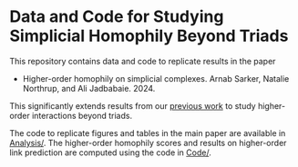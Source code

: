 # Data and Code for Studying Simplicial Homophily Beyond Triads

This repository contains data and code to replicate results in the paper

- Higher-order homophily on simplicial complexes. Arnab Sarker, Natalie Northrup, and Ali Jadbabaie. 2024.

This significantly extends results from our [previous work](https://github.com/arnabsarker/SimplicialHomophily) to study higher-order interactions beyond triads.

The code to replicate figures and tables in the main paper are available in [Analysis/](Analysis/). The higher-order homophily scores and results on higher-order link prediction are computed using the code in [Code/](Code/).
